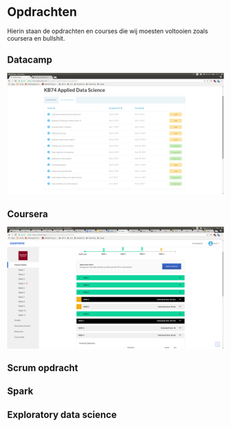 # Opdrachten

Hierin staan de opdrachten en courses die wij moesten voltooien zoals coursera en bullshit.

## Datacamp
![datacamp](/images/datacamp.png)
## Coursera
![coursera](/images/coursera.png)
## Scrum opdracht

## Spark

## Exploratory data science
